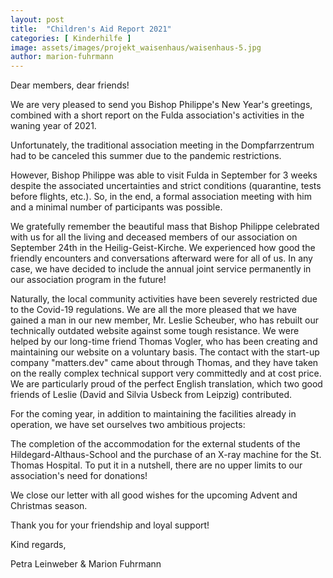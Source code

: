 ```yaml
---
layout: post
title:  "Children's Aid Report 2021"
categories: [ Kinderhilfe ]
image: assets/images/projekt_waisenhaus/waisenhaus-5.jpg
author: marion-fuhrmann
---
```


Dear members, dear friends!

We are very pleased to send you Bishop Philippe's New Year's greetings, combined with a short report on the Fulda association's activities in the waning year of 2021.

Unfortunately, the traditional association meeting in the Dompfarrzentrum had to be canceled this summer due to the pandemic restrictions.

However, Bishop Philippe was able to visit Fulda in September for 3 weeks despite the associated uncertainties and strict conditions (quarantine, tests before flights, etc.). So, in the end, a formal association meeting with him and a minimal number of participants was possible.

We gratefully remember the beautiful mass that Bishop Philippe celebrated with us for all the living and deceased members of our association on September 24th in the Heilig-Geist-Kirche. We experienced how good the friendly encounters and conversations afterward were for all of us. In any case, we have decided to include the annual joint service permanently in our association program in the future!

Naturally, the local community activities have been severely restricted due to the Covid-19 regulations. We are all the more pleased that we have gained a man in our new member, Mr. Leslie Scheuber, who has rebuilt our technically outdated website against some tough resistance. We were helped by our long-time friend Thomas Vogler, who has been creating and maintaining our website on a voluntary basis. The contact with the start-up company "matters.dev" came about through Thomas, and they have taken on the really complex technical support very committedly and at cost price. We are particularly proud of the perfect English translation, which two good friends of Leslie (David and Silvia Usbeck from Leipzig) contributed.

For the coming year, in addition to maintaining the facilities already in operation, we have set ourselves two ambitious projects:

The completion of the accommodation for the external students of the Hildegard-Althaus-School and the purchase of an X-ray machine for the St. Thomas Hospital. To put it in a nutshell, there are no upper limits to our association's need for donations!

We close our letter with all good wishes for the upcoming Advent and Christmas season.

Thank you for your friendship and loyal support!

Kind regards,

Petra Leinweber & Marion Fuhrmann
